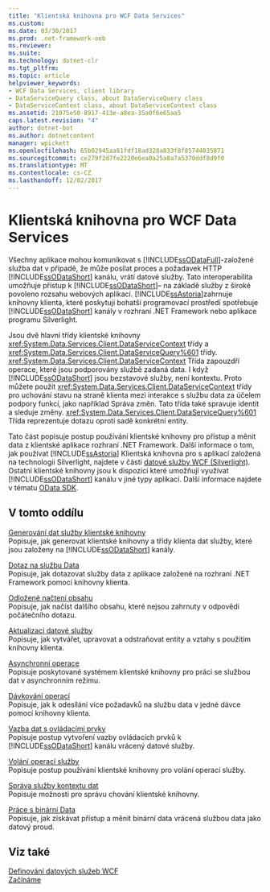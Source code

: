 ```yaml
---
title: "Klientská knihovna pro WCF Data Services"
ms.custom: 
ms.date: 03/30/2017
ms.prod: .net-framework-oob
ms.reviewer: 
ms.suite: 
ms.technology: dotnet-clr
ms.tgt_pltfrm: 
ms.topic: article
helpviewer_keywords:
- WCF Data Services, client library
- DataServiceQuery class, about DataServiceQuery class
- DataServiceContext class, about DataServiceContext class
ms.assetid: 21075e50-8917-413e-a8ea-35a0f6e65aa5
caps.latest.revision: "4"
author: dotnet-bot
ms.author: dotnetcontent
manager: wpickett
ms.openlocfilehash: 65b02945aa81fdf18ad328a833f8f85744035871
ms.sourcegitcommit: ce279f2d7fe2220e6ea0a25a8a7a5370ddf8d9f0
ms.translationtype: MT
ms.contentlocale: cs-CZ
ms.lasthandoff: 12/02/2017
---
```

# <a name="wcf-data-services-client-library"></a>Klientská knihovna pro WCF Data Services
Všechny aplikace mohou komunikovat s [!INCLUDE[ssODataFull](../../../../includes/ssodatafull-md.md)]-založené služba dat v případě, že může posílat proces a požadavek HTTP [!INCLUDE[ssODataShort](../../../../includes/ssodatashort-md.md)] kanálu, vrátí datové služby. Tato interoperabilita umožňuje přístup k [!INCLUDE[ssODataShort](../../../../includes/ssodatashort-md.md)]– na základě služby z široké povoleno rozsahu webových aplikací. [!INCLUDE[ssAstoria](../../../../includes/ssastoria-md.md)]zahrnuje knihovny klienta, které poskytují bohatší programovací prostředí spotřebuje [!INCLUDE[ssODataShort](../../../../includes/ssodatashort-md.md)] kanály v rozhraní .NET Framework nebo aplikace programu Silverlight.  
  
 Jsou dvě hlavní třídy klientské knihovny <xref:System.Data.Services.Client.DataServiceContext> třídy a <xref:System.Data.Services.Client.DataServiceQuery%601> třídy. <xref:System.Data.Services.Client.DataServiceContext> Třída zapouzdří operace, které jsou podporovány službě zadaná data. I když [!INCLUDE[ssODataShort](../../../../includes/ssodatashort-md.md)] jsou bezstavové služby, není kontextu. Proto můžete použít <xref:System.Data.Services.Client.DataServiceContext> třídy pro uchování stavu na straně klienta mezi interakce s službu data za účelem podpory funkcí, jako například Správa změn. Tato třída také spravuje identit a sleduje změny. <xref:System.Data.Services.Client.DataServiceQuery%601> Třída reprezentuje dotazu oproti sadě konkrétní entity.  
  
 Tato část popisuje postup používání klientské knihovny pro přístup a měnit data z klientské aplikace rozhraní .NET Framework. Další informace o tom, jak používat [!INCLUDE[ssAstoria](../../../../includes/ssastoria-md.md)] Klientská knihovna pro s aplikací založená na technologii Silverlight, najdete v části [datové služby WCF (Silverlight)](http://go.microsoft.com/fwlink/?LinkId=186016). Ostatní klientské knihovny jsou k dispozici které umožňují využívat [!INCLUDE[ssODataShort](../../../../includes/ssodatashort-md.md)] kanálu v jiné typy aplikací. Další informace najdete v tématu [OData SDK](http://go.microsoft.com/fwlink/?LinkID=185796).  
  
## <a name="in-this-section"></a>V tomto oddílu  
 [Generování dat služby klientské knihovny](../../../../docs/framework/data/wcf/generating-the-data-service-client-library-wcf-data-services.md)  
 Popisuje, jak generovat klientské knihovny a třídy klienta dat služby, které jsou založeny na [!INCLUDE[ssODataShort](../../../../includes/ssodatashort-md.md)] kanály.  
  
 [Dotaz na službu Data](../../../../docs/framework/data/wcf/querying-the-data-service-wcf-data-services.md)  
 Popisuje, jak dotazovat služby data z aplikace založené na rozhraní .NET Framework pomocí knihovny klienta.  
  
 [Odložené načtení obsahu](../../../../docs/framework/data/wcf/loading-deferred-content-wcf-data-services.md)  
 Popisuje, jak načíst dalšího obsahu, které nejsou zahrnuty v odpovědi počátečního dotazu.  
  
 [Aktualizaci datové služby](../../../../docs/framework/data/wcf/updating-the-data-service-wcf-data-services.md)  
 Popisuje, jak vytvářet, upravovat a odstraňovat entity a vztahy s použitím knihovny klienta.  
  
 [Asynchronní operace](../../../../docs/framework/data/wcf/asynchronous-operations-wcf-data-services.md)  
 Popisuje poskytované systémem klientské knihovny pro práci se službou dat v asynchronním režimu.  
  
 [Dávkování operací](../../../../docs/framework/data/wcf/batching-operations-wcf-data-services.md)  
 Popisuje, jak k odesílání více požadavků na službu data v jedné dávce pomocí knihovny klienta.  
  
 [Vazba dat s ovládacími prvky](../../../../docs/framework/data/wcf/binding-data-to-controls-wcf-data-services.md)  
 Popisuje postup vytvoření vazby ovládacích prvků k [!INCLUDE[ssODataShort](../../../../includes/ssodatashort-md.md)] kanálu vrácený datové služby.  
  
 [Volání operací služby](../../../../docs/framework/data/wcf/calling-service-operations-wcf-data-services.md)  
 Popisuje postup používání klientské knihovny pro volání operací služby.  
  
 [Správa služby kontextu dat](../../../../docs/framework/data/wcf/managing-the-data-service-context-wcf-data-services.md)  
 Popisuje možnosti pro správu chování klientské knihovny.  
  
 [Práce s binární Data](../../../../docs/framework/data/wcf/working-with-binary-data-wcf-data-services.md)  
 Popisuje, jak získávat přístup a měnit binární data vrácená službou data jako datový proud.  
  
## <a name="see-also"></a>Viz také  
 [Definování datových služeb WCF](../../../../docs/framework/data/wcf/defining-wcf-data-services.md)  
 [Začínáme](../../../../docs/framework/data/wcf/getting-started-with-wcf-data-services.md)
